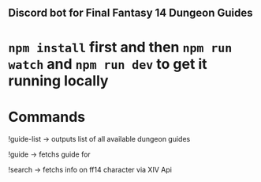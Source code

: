 ## Discord bot for Final Fantasy 14 Dungeon Guides


# `npm install` first and then `npm run watch` and `npm run dev` to get it running locally


# Commands
!guide-list -> outputs list of all available dungeon guides

!guide <dungeon-name> -> fetchs guide for <dungeon-name>

!search <player-name> -> fetchs info on ff14 character via XIV Api
